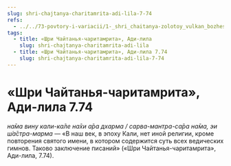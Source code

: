 ```yaml
---
slug: shri-chajtanya-charitamrita-adi-lila-7-74
refs:
  - ../../73-povtory-i-variacii/1-_shri_chaitanya-zolotoy_vulkan_bozhestvennoy_lubvi_variacii/1137-1982-01-12-c-sannyasa-lila-mahaprabhu-1982.md
tags:
  - title: «Шри Чайтанья-чаритамрита», Ади-лила
    slug: shri-chajtanya-charitamrita-adi-lila
  - title: «Шри Чайтанья-чаритамрита», Ади-лила 7.74
    slug: shri-chajtanya-charitamrita-adi-lila-7-74
---
```


# «Шри Чайтанья-чаритамрита», Ади-лила 7.74

*на̄ма вину кали-ка̄ле на̄хи а̄ра дхарма / сарва-мантра-са̄ра на̄ма, эи ш́а̄стра-марма* — «В наш век, в эпоху Кали, нет иной религии, кроме повторения святого имени, в котором содержится суть всех ведических гимнов. Таково заключение писаний» («Шри Чайтанья-чаритамрита», Ади-лила, 7.74).
